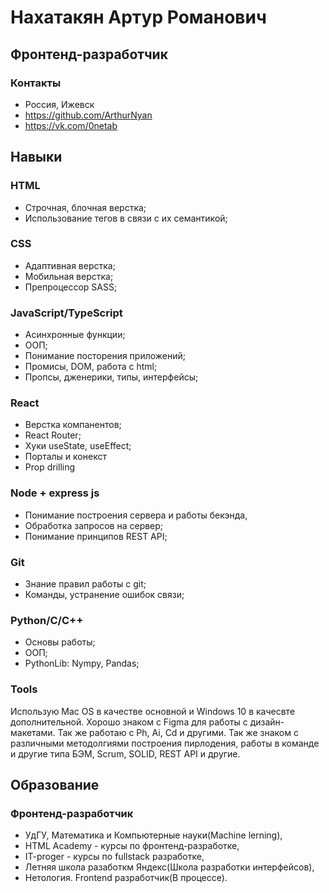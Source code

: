 # Нахатакян Артур Романович
## Фронтенд-разработчик

### Контакты
- Россия, Ижевск
- https://github.com/ArthurNyan
- https://vk.com/0netab

## Навыки

### HTML
- Строчная, блочная верстка;
- Использование тегов в связи с их семантикой;

### CSS
- Адаптивная верстка;
- Мобильная верстка;
- Препроцессор SASS;

### JavaScript/TypeScript
- Асинхронные функции;
- ООП;
- Понимание посторения приложений;
- Промисы, DOM, работа с html;
- Пропсы, дженерики, типы, интерфейсы;

### React
- Верстка компанентов;
- React Router;
- Хуки useState, useEffect;
- Порталы и конекст
- Prop drilling

### Node + express js
- Понимание построения сервера и работы бекэнда,
- Обработка запросов на сервер;
- Понимание принципов REST API;
  
### Git
- Знание правил работы c git;
- Команды, устранение ошибок связи;

### Python/C/С++
- Основы работы;
- ООП;
- PythonLib: Nympy, Pandas;

### Tools
Использую Mac OS в качестве основной и Windows 10 в качесвте дополнительной. Хорошо знаком с Figma для работы с дизайн-макетами. Так же работаю с Ph, Ai, Cd и другими. Так же знаком с различными методолгиями построения пирлодения, работы в команде и другие типа БЭМ, Scrum, SOLID, REST API и другие.

## Образование

### Фронтенд-разработчик

- УдГУ, Математика и Компьютерные науки(Machine lerning),
- HTML Academy - курсы по фронтенд-разработке,
- IT-proger - курсы по fullstack разработке,
- Летняя школа разаботкм Яндекс(Школа разработки интерфейсов),
- Нетология. Frontend разработчик(В процессе).
